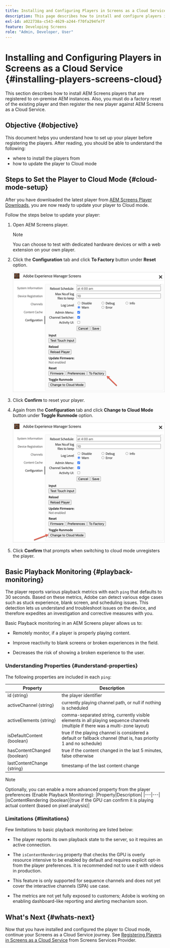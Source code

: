 ```yaml
---
title: Installing and Configuring Players in Screens as a Cloud Service
description: This page describes how to install and configure players in Screens as a Cloud Service.
exl-id: a022738a-c543-4629-a244-f70fa294fe7f
feature: Developing Screens
role: "Admin, Developer, User"
---
```

# Installing and Configuring Players in Screens as a Cloud Service {#installing-players-screens-cloud}

This section describes how to install AEM Screens players that are registered to on-premise AEM instances. Also, you must do a factory reset of the existing player and then register the new player against AEM Screens as a Cloud Service.

## Objective {#objective}

This document helps you understand how to set up your player before registering the players. After reading, you should be able to understand the following:

* where to install the players from
* how to update the player to Cloud mode

## Steps to Set the Player to Cloud Mode {#cloud-mode-setup}

After you have downloaded the latest player from [AEM Screens Player Downloads](https://download.macromedia.com/screens/), you are now ready to update your player to Cloud mode.

Follow the steps below to update your player:

1. Open AEM Screens player.

   >[!NOTE]
   >You can choose to test with dedicated hardware devices or with a web extension on your own player.

1. Click the **Configuration** tab and click **To Factory** button under **Reset** option.

   ![image](/help/screens-cloud/assets/player/installplayer-2.png)

1. Click **Confirm** to reset your player.

1. Again from the **Configuration** tab and click **Change to Cloud Mode** button under **Toggle Runmode** option.

   ![image](/help/screens-cloud/assets/player/installplayer-1.png)

1. Click **Confirm** that prompts when switching to cloud mode unregisters the player.

## Basic Playback Monitoring {#playback-monitoring}

The player reports various playback metrics with each `ping` that defaults to 30 seconds. Based on these metrics, Adobe can detect various edge cases such as stuck experience, blank screen, and scheduling issues. This detection lets us understand and troubleshoot issues on the device, and therefore expedites an investigation and corrective measures with you.

Basic Playback monitoring in an AEM Screens player allows us to:

* Remotely monitor, if a player is properly playing content.

* Improve reactivity to blank screens or broken experiences in the field.

* Decreases the risk of showing a broken experience to the user.

### Understanding Properties {#understand-properties}

The following properties are included in each `ping`:

|Property|Description|
|---|---|
|id {string}|the player identifier|
|activeChannel {string}|currently playing channel path, or null if nothing is scheduled|
|activeElements {string}|comma-separated string, currently visible elements in all playing sequence channels (multiple if there was a multi-zone layout)|
|isDefaultContent {boolean}|true if the playing channel is considered a default or fallback channel (that is, has priority 1 and no schedule)|
|hasContentChanged {boolean}|true if the content changed in the last 5 minutes, false otherwise|
|lastContentChange {string}|timestamp of the last content change|

>[!NOTE]
>Optionally, you can enable a more advanced property from the player preferences (Enable Playback Monitoring):
>|Property|Description|
>|---|---|
>|isContentRendering {boolean}|true if the GPU can confirm it is playing actual content (based on pixel analysis)|

### Limitations {#limitations}

Few limitations to basic playback monitoring are listed below:

* The player reports its own playback state to the server, so it requires an active connection.

* The `isContentRendering` property that checks the GPU is overly resource intensive to be enabled by default and requires explicit opt-in from the player preferences. It is recommended not to use it with videos in production.

* This feature is only supported for sequence channels and does not yet cover the interactive channels (SPA) use case.

* The metrics are not yet fully exposed to customers; Adobe is working on enabling dashboard-like reporting and alerting mechanism soon.

## What's Next {#whats-next}

Now that you have installed and configured the player to Cloud mode, continue your Screens as a Cloud Service journey. See [Registering Players in Screens as a Cloud Service](/help/screens-cloud/managing-players-registration/registering-players-screens-cloud.md) from Screens Services Provider.

